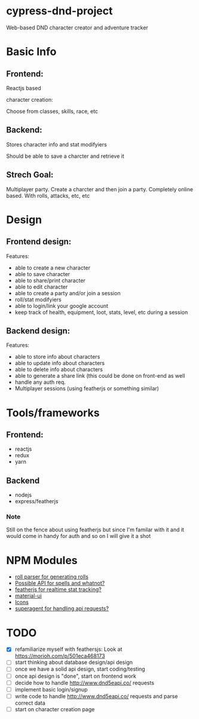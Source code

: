 # cypress-dnd-project
Web-based DND character creator and adventure tracker

# Basic Info

## Frontend:

Reactjs based

character creation:

Choose from classes, skills, race, etc



## Backend:

Stores character info and stat modifyiers

Should be able to save a charcter and retrieve it


## Strech Goal:
Multiplayer party. Create a charcter and then join a party. Completely online based. With rolls, attacks, etc, etc

# Design

## Frontend design:

Features:

* able to create a new character
* able to save character
* able to share/print character
* able to edit character
* able to create a party and/or join a session
* roll/stat modifyiers
* able to login/link your google account
* keep track of health, equipment, loot, stats, level, etc during a session


## Backend design:

Features:

* able to store info about characters
* able to update info about characters
* able to delete info about characters
* able to generate a share link (this could be done on front-end as well
* handle any auth req.
* Multiplayer sessions (using featherjs or something similar)

# Tools/frameworks

  ## Frontend:
   * reactjs
   * redux
   * yarn
  ## Backend
   * nodejs
   * express/featherjs
  ### Note
  Still on the fence about using featherjs but since I'm familar with it and it would come in handy for auth and so on
  I will give it a shot
  
# NPM Modules
* [roll parser for generating rolls](https://www.npmjs.com/package/roll-parser)
* [Possible API for spells and whatnot?](http://www.dnd5eapi.co/)
* [featherjs for realtime stat tracking?](https://docs.feathersjs.com/)
* [material-ui](https://www.npmjs.com/package/@material-ui/core)
* [Icons](https://github.com/game-icons/icons)
* [superagent for handling api requests?](https://github.com/visionmedia/superagent)



# TODO

* [x] refamiliarize myself with feathersjs: Look at https://morioh.com/p/501eca468173
* [ ] start thinking about database design/api design
* [ ] once we have a solid api design, start coding/testing
* [ ] once api design is "done", start on frontend work
* [ ] decide how to handle http://www.dnd5eapi.co/ requests
* [ ] implement basic login/signup
* [ ] write code to handle http://www.dnd5eapi.co/ requests and parse correct data
* [ ] start on character creation page
